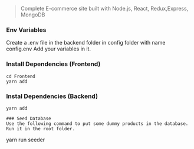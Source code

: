 >Complete E-commerce site built with Node.js, React, Redux,Express, MongoDB
### Env Variables
Create a .env file in the backend folder in config folder with name config.env
Add your variables in it.

### Install Dependencies (Frontend)
```
cd Frontend
yarn add
```

### Instal Dependencies (Backend)

```
yarn add

### Seed Database 
Use the following command to put some dummy products in the database.
Run it in the root folder.

```
yarn run seeder
```
